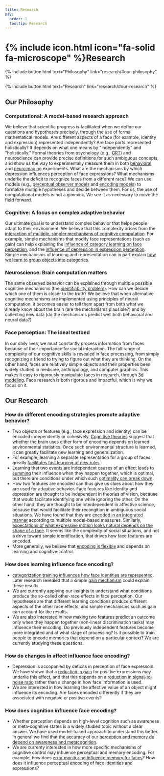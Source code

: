 ```yaml
---
title: Research
nav:
  order: 1
  tooltip: Research
---
```


# {% include icon.html icon="fa-solid fa-microscope" %}Research

{%
  include button.html
  text="Philosophy"
  link="research/#our-philosophy"
%}

{%
  include button.html
  text="Research"
  link="research/#our-research"
%}


## Our Philosophy

### Computational: A model-based research approach
We believe that scientific progress is facilitated when we define our questions and hypotheses precisely, through the use of formal mathematical models. Are different aspects of a face (for example, identity and expression) represented independently? Are face parts represented holistically? It depends on what one means by "independently" and "holistically." Formal theories from psychology (e.g., [GRT]()) and neuroscience can provide precise definitions for such ambiguous concepts, and show us the way to experimentally measure them in both [behavioral]() and [neuroimaging]() experiments. What are the mechanisms by which depression influences perception of face expressions? What mechanisms underlie the deficit to recognize faces from a different race? We can use models (e.g., [perceptual observer models]() and [encoding models]()) to formalize multiple hypotheses and decide between them. For us, the use of computational models is not a gimmick. We see it as necessary to move the field forward.

### Cognitive: A focus on complex adaptive behavior
Our ultimate goal is to understand complex behavior that helps people adapt to their environment. We believe that this complexity arises from the [interaction of multiple, simpler mechanisms of cognitive computation](). For example, simple mechanisms that modify face representations (such as gain) can help explaining the [influence of category learning on face perception](), and the [influence of depression in expression perception](). Simple mechanisms of learning and representation can in part explain [how we learn to group objects into categories]().

### Neuroscience: Brain computation matters
The same observed behavior can be explained through multiple possible cognitive mechanisms (the [identifiability problem]()). How can we decide which one of them is closer to the truth? We believe that when alternative cognitive mechanisms are implemented using principles of neural computation, it becomes easier to tell them apart from both what we already know about the brain (are the mechanisms plausible?) and by collecting new data (do the mechanisms predict well both behavioral and neural data?)

### Face perception: The ideal testbed
In our daily lives, we must constantly process information from faces because of their importance for social interaction. The full range of complexity of our cognitive skills is revealed in face processing, from simply recognizing a friend to trying to figure out what they are thinking. On the other hand, faces are relatively simple objects and their properties been widely studied in medicine, anthropology, and computer graphics. This makes it easy to rigorously manipulate faces in research, through [3d modeling](). Face research is both rigorous and impactful, which is why we focus on it.

## Our Research

### How do different encoding strategies promote adaptive behavior?
- Two objects or features (e.g., face expression and identity) can be encoded independently or cohesively. [Cognitive theories](soto-bayesian) suggest that whether the brain uses either form of encoding depends on learned environmental statistics. Once such environmental structure is learned, it can greatly facilitate new learning and generalization.
- For example, learning a separate representation for a group of faces greatly [facilitates fast learning of new rules](Soto-Ashby).
- Learning that two events are independent causes of an effect leads to [summing]() their influence when they happen together, which is optimal, but there are conditions under which such [optimality can break down](Perez).
- How two features are encoded can thus give us clues about how they are used for adaptive behavior. Face features like identity and expression are thought to be independent in theories of vision, because that would facilitate identifying one while ignoring the other. On the other hand, they are thought to be interdependent in affective science, because that would facilitate their recongition in ambiguous social situations. We have found that they are [encoded in an integrated manner](Soto-Emily-Sanaz) according to multiple model-based measures. Similarly, [expectations of what expressive motion looks natural depends on the shape of a face](raphael). It seems like the complexity of social situations, and not a drive toward simple identification, that drives how face features are encoded.
- More generally, we believe that [encoding is flexible]() and depends on learning and cognitive control.

### How does learning influence face encoding?
- [categorization training influences how face identities are represented](Soto-ashby-many). Later research revealed that a simple [gain mechanism]() could explain these results.
- We are currently applying our insights to understand what conditions produce the so-called other-race effects in face perception. Our hypotheses are that different learning conditions produce different aspects of the other race effects, and simple mechanisms such as gain can account for the results.
- We are also interested in how making two features predict an outcome only when they happen together (non-linear discrimination tasks) may influence their encoding. Do previously independent features become more integrated and at what stage of processing? Is it possible to train people to encode memories that depend on a particular context? We are currently studying these questions.

### How do changes in affect influence face encoding?
- Depression is accopanied by deficits in perception of face expressoin. We have shown that a [reduction in gain]() for positive expressions may underlie this effect, and that this depends on a [reduction in signal-to-noise ratio]() rather than a change in how face information is used.
- We are interested in how learning the affective value of an object might influence its encoding. Are faces encoded differently if they are associated with negative or positive events?

### How does cognition influence face encoding?
- Whether perception depends on high-level cognition such as awareness or meta-cognitive states is a widely studied topic without a clear answer. We have used model-based approach to understand this better. In general we find that the accuracy of our [perception and memory do depend on awareness and metacognition](Pournaghdali).
- We are currenty interested in how more specific mechanisms of cognitive control may influence perceptual and memory encoding. For example, how does [error monitoring influence memory for faces](kia)? How does it influence perceptual encoding of face identities and expressions?